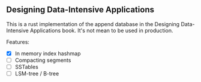 ## Designing Data-Intensive Applications

This is a rust implementation of the append database in the Designing Data-Intensive Applications book.
It's not mean to be used in production.

Features:

- [x] In memory index hashmap
- [ ] Compacting segments
- [ ] SSTables
- [ ] LSM-tree / B-tree
